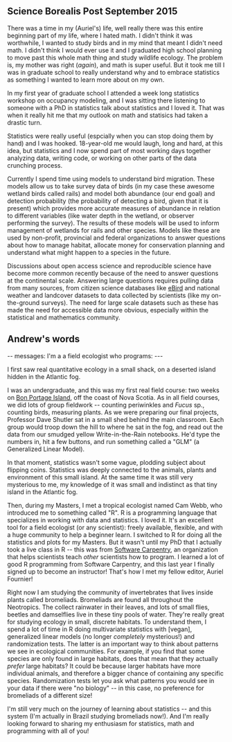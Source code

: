 ## Science Borealis Post September 2015

There was a time in my (Auriel's) life, well really there was this entire beginning part of my life, where I hated math. I didn't think it was worthwhile, I wanted to study birds and in my mind that meant I didn't need math. I didn't think I would ever use it and I graduated high school planning to move past this whole math thing and study wildlife ecology. The problem is, my mother was right (_again_), and math is super useful. But it took me till I was in graduate school to really understand why and to embrace statistics as something I wanted to learn more about on my own.

In my first year of graduate school I attended a week long statistics workshop on occupancy modeling, and I was sitting there listening to someone with a PhD in statistics talk about statistics and I loved it. That was when it really hit me that my outlook on math and statisics had taken a drastic turn. 

Statistics were really useful (espcially when you can stop doing them by hand) and I was hooked. 18-year-old me would laugh, long and hard, at this idea, but statistics and I now spend part of most working days together analyzing data, writing code, or working on other parts of the data crunching process. 

Currently I spend time using models to understand bird migration. These models allow us to take survey data of birds (in my case these awesome wetland birds called rails) and model both abundance (our end goal) and detection probability (the probability of detecting a bird, given that it is present) which provides more accurate measures of abundance in relation to different variables (like water depth in the wetland, or observer performing the survey). The results of these models will be used to inform management of wetlands for rails and other species. Models like these are used by non-profit, provincial and federal organizations to answer questions about how to manage habitat, allocate money for conservation planning and understand what might happen to a species in the future. 

Discussions about open access science and reproducible science have become more common recently because of the need to answer questions at the continental scale. Answering large questions requires pulling data from many sources, from citizen science databases like [eBird](ebird.org) and national weather and landcover datasets to data collected by scientists (like my on-the-ground surveys). The need for large scale datasets such as these has made the need for accessible data more obvious, especially within the statistical and mathematics community.   




## Andrew's words

-- messages: I'm a a field ecologist who programs: ---

I first saw real quantitative ecology in a small shack, on a deserted island hidden in the Atlantic fog.

I was an undergraduate, and this was my first real field course: two weeks on [Bon Portage Island](http://www.acadiau.ca/~dshutler/PIsland.html), off the coast of Nova Scotia. As in all field courses, we did lots of group fieldwork -- counting periwinkles and _Fucus_ sp., counting birds, measuring plants. As we were preparing our final projects, Professor Dave Shutler sat in a small shed behind the main classroom. Each group would troop down the hill to where he sat in the fog, and read out the data from our smudged yellow Write-in-the-Rain notebooks. He'd type the numbers in, hit a few buttons, and run something called a "GLM" (a Generalized Linear Model).

In that moment, statistics wasn't some vague, plodding subject about flipping coins. Statistics was deeply connected to the animals, plants and environment of this small island. At the same time it was still very mysterious to me, my knowledge of it was small and indistinct as that tiny island in the Atlantic fog. 

Then, during my Masters, I met a tropical ecologist named Cam Webb, who introduced me to something called "R". R is a programming language that specializes in working with data and statistics. I loved it. It's an excellent tool for a field ecologist (or any scientist): freely available, flexible, and with a huge community to help a beginner learn. I switched to R for doing all the statistics and plots for my Masters.  But it wasn't until my PhD that I actually took a live class in R -- this was from [Software Carpentry](https://software-carpentry.org/), an organization that helps scientists teach _other_ scientists how to program. I learned a lot of good R programming from Software Carpentry, and this last year I finally signed up to become an instructor! That's how I met my fellow editor, Auriel Fournier!

Right now I am studying the community of invertebrates that lives inside plants called bromeliads. Bromeliads are found all throughout the Neotropics. The collect rainwater in their leaves, and lots of small flies, beetles and damselflies live in these tiny pools of water. They're really great for studying ecology in small, discrete habitats. To understand them, I spend a lot of time in R doing multivariate statistics with [vegan], generalized linear models (no longer _completely_ mysterious!) and randomization tests. The latter is an important way to think about patterns we see in ecological communities. For example, if you find that some species are only found in large habitats, does that mean that they actually *prefer* large habitats? It could be because larger habitats have more individual animals, and therefore a bigger chance of containing any specific species. Randomization tests let you ask what patterns you would see in your data if there were "no biology" -- in this case, no preference for bromeliads of a different size!

I'm still very much on the journey of learning about statistics -- and this system (I'm actually in Brazil studying bromeliads now!). And I'm really looking forward to sharing my enthusiasm for statistics, math and programming with all of you!

